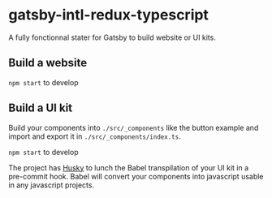 # gatsby-intl-redux-typescript
A fully fonctionnal stater for Gatsby to build website or UI kits.

## Build a website
`npm start` to develop

## Build a UI kit
Build your components into `./src/_components` like the button example and import and export it in `./src/_components/index.ts`.

`npm start` to develop

The project has [Husky](https://www.npmjs.com/package/husky) to lunch the Babel transpilation of your UI kit in a pre-commit hook. Babel will convert your components into javascript usable in any javascript projects.

